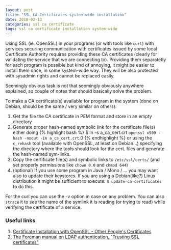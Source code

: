 ```yaml
---
layout: post
title: "SSL CA Certificates system-wide installation"
date: 2018-02-13
categories: ssl ca certificate
tags: ssl ca certificate installation system-wide
---
```

Using SSL (ie. OpenSSL) in your programs (or with tools like `curl`) with
services securing communication with certificates issued by some local
Certificate Authority requires providing these CA certificates (clearly
for validating the service that we are connecting to). Providing them
separatetly for each program is possible but kind of annoying, it might be
easier to install them once, in some system-wide way.
They will be also protected with sysadmin rights and cannot be replaced easily.

Seemingly obvious task is not that seemingly obviously anywhere explained,
so couple of notes that should basically solve the problem.

To make a CA certificate(s) available for program in the system (done on Debian,
should be the same / very similar on others):

1. Get the file the CA certificate in PEM format and store in an empty directory
2. Generate proper hash-named symbolic link for the certificate file(s) either doing
{% highlight bash %}
$ ln -s a_ca_cert.crt `openssl x509 -hash -noout -in a_ca_cert.crt`.0
{% endhighlight  %}
or using the `c_rehash` tool (available with OpenSSL, at least on Debian...)
specifying the directory where the tools should look for the cert. files and
generate the hash-named sym-links.
3. Copy the certificate file(s) and symbolic links to `/etc/ssl/certs/`
(and set properly permissions like `chown 0.0` and `chmod 644`)
4. (optional) If you use some program in Java / Mono / ... you may want also
to update their keystores. If you are using a Debian(like?) Linux distribution
it might be sufficient to execute: `$ update-ca-certificates` to do this.

For the curl you can use the -v option in case on any problem. You can also
`strace` it to see the name of the symlink it is reading (or trying to read)
while verifying the certificate of a service.


### Useful links
1. [Certificate Installation with OpenSSL - Other People's Certificates][cert_inst.1]
2. [The Foreman manual on LDAP authentication, "Trusting SSL certificates"][foreman.1]

[cert_inst.1]:   http://gagravarr.org/writing/openssl-certs/others.shtml
[foreman.1]:     https://theforeman.org/manuals/3.10/index.html#4.1.1LDAPAuthentication
